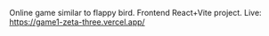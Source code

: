 Online game similar to flappy bird.
Frontend React+Vite project.
Live: https://game1-zeta-three.vercel.app/
